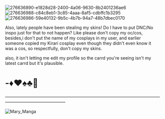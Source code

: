 ![276636890-e1828d28-2400-4a06-9630-8b2401236ae6](https://github.com/user-attachments/assets/db6d46d6-5b70-4ffb-b064-4bf526d6563e)
![276636988-c84c8eb1-3c85-4aaa-8af5-cdbffc1b3295](https://github.com/user-attachments/assets/9c8e1527-30a8-4141-81c9-9e1120739d2e)![276636986-59e40132-9b5c-4b7b-94a7-48b7dbec0170](https://github.com/user-attachments/assets/13ec1e03-bb95-4195-a9c3-a2eb31cf9c0a)

Also, lately people have been stealing my skins! Do I have to put DNC/No inspo just for that to not happen? Like please don't copy my oc/cos, besides,i don't put the name of my cosplays in my user, and earlier someone copied my Kirari cosplay even though they didn't even know it was a cos, so respectfully, don't copy my skins.

also, it isn't letting me edit my profile so the carrd you're seeing isn't my latest carrd but it's plausible. 
# -♦️♥️♠️♣️🎲

——————————————————————————————————————————————————


![Mary_Manga](https://github.com/user-attachments/assets/1de6c761-2d21-4704-9b25-1c264763298d)
